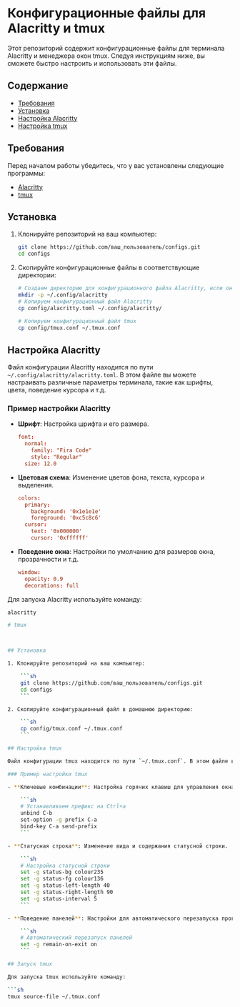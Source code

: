 # Конфигурационные файлы для Alacritty и tmux

Этот репозиторий содержит конфигурационные файлы для терминала Alacritty и менеджера окон tmux. Следуя инструкциям ниже, вы сможете быстро настроить и использовать эти файлы.

## Содержание

- [Требования](#требования)
- [Установка](#установка)
- [Настройка Alacritty](#настройка-alacritty)
- [Настройка tmux](#настройка-tmux)

## Требования

Перед началом работы убедитесь, что у вас установлены следующие программы:

- [Alacritty](https://github.com/alacritty/alacritty)
- [tmux](https://github.com/tmux/tmux)

## Установка

1. Клонируйте репозиторий на ваш компьютер:

    ```sh
    git clone https://github.com/ваш_пользователь/configs.git
    cd configs
    ```

2. Скопируйте конфигурационные файлы в соответствующие директории:

    ```sh
    # Создаем директорию для конфигурационного файла Alacritty, если она не существует
    mkdir -p ~/.config/alacritty
    # Копируем конфигурационный файл Alacritty
    cp config/alacritty.toml ~/.config/alacritty/

    # Копируем конфигурационный файл tmux
    cp config/tmux.conf ~/.tmux.conf
    ```

## Настройка Alacritty

Файл конфигурации Alacritty находится по пути `~/.config/alacritty/alacritty.toml`. В этом файле вы можете настраивать различные параметры терминала, такие как шрифты, цвета, поведение курсора и т.д.

### Пример настройки Alacritty

- **Шрифт**: Настройка шрифта и его размера.

    ```toml
    font:
      normal:
        family: "Fira Code"
        style: "Regular"
      size: 12.0
    ```

- **Цветовая схема**: Изменение цветов фона, текста, курсора и выделения.

    ```toml
    colors:
      primary:
        background: '0x1e1e1e'
        foreground: '0xc5c8c6'
      cursor:
        text: '0x000000'
        cursor: '0xffffff'
    ```

- **Поведение окна**: Настройки по умолчанию для размеров окна, прозрачности и т.д.

    ```toml
    window:
      opacity: 0.9
      decorations: full
    ```

Для запуска Alacritty используйте команду:

```sh
alacritty

# tmux



## Установка

1. Клонируйте репозиторий на ваш компьютер:

    ```sh
    git clone https://github.com/ваш_пользователь/configs.git
    cd configs
    ```

2. Скопируйте конфигурационный файл в домашнюю директорию:

    ```sh
    cp config/tmux.conf ~/.tmux.conf
    ```

## Настройка tmux

Файл конфигурации tmux находится по пути `~/.tmux.conf`. В этом файле вы можете настраивать различные параметры и ключевые комбинации для управления окнами и панелями tmux.

### Пример настройки tmux

- **Ключевые комбинации**: Настройка горячих клавиш для управления окнами и панелями.

    ```sh
    # Устанавливаем префикс на Ctrl+a
    unbind C-b
    set-option -g prefix C-a
    bind-key C-a send-prefix
    ```

- **Статусная строка**: Изменение вида и содержания статусной строки.

    ```sh
    # Настройка статусной строки
    set -g status-bg colour235
    set -g status-fg colour136
    set -g status-left-length 40
    set -g status-right-length 90
    set -g status-interval 5
    ```

- **Поведение панелей**: Настройки для автоматического перезапуска программ в панелях, изменения размеров панелей и т.д.

    ```sh
    # Автоматический перезапуск панелей
    set -g remain-on-exit on
    ```

## Запуск tmux

Для запуска tmux используйте команду:

```sh
tmux source-file ~/.tmux.conf
  ```